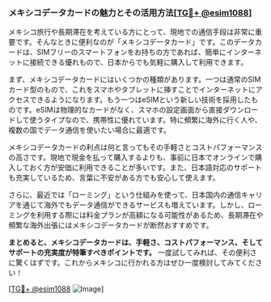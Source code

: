 ### メキシコデータカードの魅力とその活用方法[[TG💪+ @esim1088](https://t.me/s/esim1088)]

メキシコ旅行や長期滞在を考えている方にとって、現地での通信手段は非常に重要です。そんなときに便利なのが「メキシコデータカード」です。このデータカードは、SIMフリーのスマートフォンをお持ちの方であれば、簡単にインターネットに接続できる優れもので、日本からでも気軽に購入して利用できます。

まず、メキシコデータカードにはいくつかの種類があります。一つは通常のSIMカード型のもので、これをスマホやタブレットに挿すことでインターネットにアクセスできるようになります。もう一つはeSIMという新しい技術を採用したものです。eSIMは物理的なカードがなく、スマホの設定画面から直接ダウンロードして使うタイプなので、携帯性に優れています。特に頻繁に海外に行く人や、複数の国でデータ通信を使いたい場合に最適です。

メキシコデータカードの利点は何と言ってもその手軽さとコストパフォーマンスの高さです。現地で現金を払って購入するよりも、事前に日本でオンラインで購入しておく方が安価に利用できることが多いです。また、日本語対応のサポートも充実しているため、言葉に不安がある方でも安心して使えます。

さらに、最近では「ローミング」という仕組みを使って、日本国内の通信キャリアを通じて海外でもデータ通信ができるサービスも増えています。しかし、ローミングを利用する際には料金プランが高額になる可能性があるため、長期滞在や頻繁な海外出張にはメキシコデータカードが断然おすすめです。

**まとめると、メキシコデータカードは、手軽さ、コストパフォーマンス、そしてサポートの充実度が特筆すべきポイントです。** 一度試してみれば、その便利さに驚くはずです。これからメキシコに行かれる方はぜひ一度検討してみてください！

[[TG💪+ @esim1088](https://t.me/s/esim1088) ![Image](https://i.postimg.cc/Y0z9fWf4/image.png)]